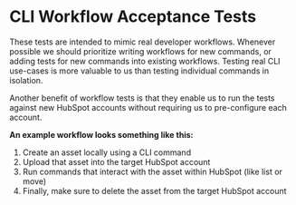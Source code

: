 # CLI Workflow Acceptance Tests

These tests are intended to mimic real developer workflows. Whenever possible we should prioritize writing workflows for new commands, or adding tests for new commands into existing workflows. Testing real CLI use-cases is more valuable to us than testing individual commands in isolation.

Another benefit of workflow tests is that they enable us to run the tests against new HubSpot accounts without requiring us to pre-configure each account.

**An example workflow looks something like this:**
1. Create an asset locally using a CLI command
2. Upload that asset into the target HubSpot account
3. Run commands that interact with the asset within HubSpot (like list or move)
4. Finally, make sure to delete the asset from the target HubSpot account
